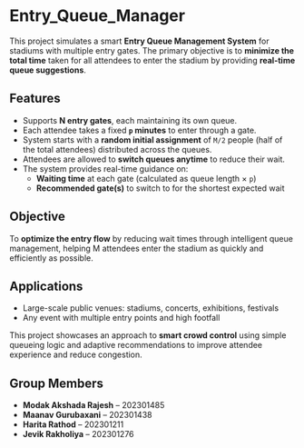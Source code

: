 # Entry_Queue_Manager

This project simulates a smart **Entry Queue Management System** for stadiums with multiple entry gates. The primary objective is to **minimize the total time** taken for all attendees to enter the stadium by providing **real-time queue suggestions**.

## Features

- Supports **N entry gates**, each maintaining its own queue.
- Each attendee takes a fixed **`p` minutes** to enter through a gate.
- System starts with a **random initial assignment** of `M/2` people (half of the total attendees) distributed across the queues.
- Attendees are allowed to **switch queues anytime** to reduce their wait.
- The system provides real-time guidance on:
  - **Waiting time** at each gate (calculated as queue length × `p`)
  - **Recommended gate(s)** to switch to for the shortest expected wait

## Objective

To **optimize the entry flow** by reducing wait times through intelligent queue management, helping M attendees enter the stadium as quickly and efficiently as possible.

## Applications

- Large-scale public venues: stadiums, concerts, exhibitions, festivals
- Any event with multiple entry points and high footfall

This project showcases an approach to **smart crowd control** using simple queueing logic and adaptive recommendations to improve attendee experience and reduce congestion.

## Group Members

- **Modak Akshada Rajesh** – 202301485  
- **Maanav Gurubaxani** – 202301438  
- **Harita Rathod** – 202301211  
- **Jevik Rakholiya** – 202301276
